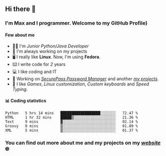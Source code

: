## Hi there 👋
### I'm Max and I programmer. Welcome to my GitHub Profile)

#### **Few about me**
- 👨‍💻 I'm _Junior Python/Java Developer_
- 📁 I'm always working on my projects
- 🖥️ I really like **Linux**. Now, I'm using **Fedora**.
- ⌨️ I write code for _2_ years
- 💻 I like coding and IT
- 📃 Working on *[SecurePass Password Manager](https://github.com/merive/SecurePass)* and another *[my projects](https://merive.herokuapp.com/projects)*.
- 👾 I like _Games_, _Linux customization_, _Custom keyboards_ and _Speed Typing_.

#### 📊 **Coding statistics**
<!--START_SECTION:waka-->
```text
Python   5 hrs 14 mins   ██████████████████░░░░░░░   72.47 % 
HTML     1 hr 32 mins    █████▒░░░░░░░░░░░░░░░░░░░   21.36 % 
Text     9 mins          ▓░░░░░░░░░░░░░░░░░░░░░░░░   02.14 % 
Groovy   8 mins          ▒░░░░░░░░░░░░░░░░░░░░░░░░   01.89 % 
XML      5 mins          ▒░░░░░░░░░░░░░░░░░░░░░░░░   01.37 % 
```
<!--END_SECTION:waka-->

### **You can find out more about me and my projects on my _[website](https://merive.herokuapp.com/)_ 🌐**
